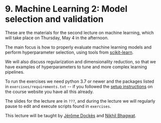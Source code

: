 # 9. Machine Learning 2: Model selection and validation

These are the materials for the second lecture on machine learning,
which will take place on Thursday, May 4 in the afternoon.

The main focus is how to properly evaluate machine learning models
and perform hyperparameter selection,
using tools from [scikit-learn](https://scikit-learn.org/stable/).

We will also discuss regularization and dimensionality reduction,
so that we have examples of hyperparameters to tune and more complex learning pipelines.

To run the exercises we need python 3.7 or newer and the packages listed in
`exercises/requirements.txt` -- if you followed the [setup
instructions](https://neurodatascience.github.io/QLS612-Overview/setup.html) on
the course website you have all this already.

The slides for the lecture are in `???`,
and during the lecture we will regularly pause to edit
and execute scripts found in `exercises`.

This lecture will be taught
by [Jérôme Dockès](https://jeromedockes.github.io/)
and [Nikhil Bhagwat](https://nikhil153.github.io/).
